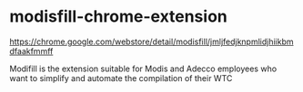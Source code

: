 # modisfill-chrome-extension

https://chrome.google.com/webstore/detail/modisfill/jmljfedjknpmlidjhiikbmdfaakfmmff

Modifill is the extension suitable for Modis and Adecco employees who want to simplify and automate the compilation of their WTC
